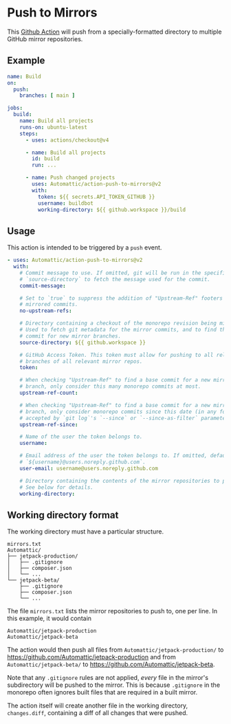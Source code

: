 # Push to Mirrors

This [Github Action](https://github.com/features/actions) will push from a specially-formatted
directory to multiple GitHub mirror repositories.

## Example

```yaml
name: Build
on:
  push:
    branches: [ main ]

jobs:
  build:
    name: Build all projects
    runs-on: ubuntu-latest
    steps:
      - uses: actions/checkout@v4

      - name: Build all projects
        id: build
        run: ...

      - name: Push changed projects
        uses: Automattic/action-push-to-mirrors@v2
        with:
          token: ${{ secrets.API_TOKEN_GITHUB }}
          username: buildbot
          working-directory: ${{ github.workspace }}/build
```

## Usage

This action is intended to be triggered by a `push` event.

```yaml
- uses: Automattic/action-push-to-mirrors@v2
  with:
    # Commit message to use. If omitted, git will be run in the specified
    # `source-directory` to fetch the message used for the commit.
    commit-message:

    # Set to `true` to suppress the addition of "Upstream-Ref" footers in the
    # mirrored commits.
    no-upstream-refs:

    # Directory containing a checkout of the monorepo revision being mirrored.
    # Used to fetch git metadata for the mirror commits, and to find the base
    # commit for new mirror branches.
    source-directory: ${{ github.workspace }}

    # GitHub Access Token. This token must allow for pushing to all relevant
    # branches of all relevant mirror repos.
    token:

    # When checking "Upstream-Ref" to find a base commit for a new mirror
    # branch, only consider this many monorepo commits at most.
    upstream-ref-count:

    # When checking "Upstream-Ref" to find a base commit for a new mirror
    # branch, only consider monorepo commits since this date (in any format
    # accepted by `git log`'s `--since` or `--since-as-filter` parameter).
    upstream-ref-since:

    # Name of the user the token belongs to.
    username:

    # Email address of the user the token belongs to. If omitted, defaults to
    # `${username}@users.noreply.github.com`.
    user-email: username@users.noreply.github.com

    # Directory containing the contents of the mirror repositories to push.
    # See below for details.
    working-directory:
```

## Working directory format

The working directory must have a particular structure.

```
mirrors.txt
Automattic/
├── jetpack-production/
│   ├── .gitignore
│   ├── composer.json
│   └── ...
└── jetpack-beta/
    ├── .gitignore
    ├── composer.json
    └── ...
```

The file `mirrors.txt` lists the mirror repositories to push to, one per line. In this example, it
would contain
```
Automattic/jetpack-production
Automattic/jetpack-beta
```
The action would then push all files from `Automattic/jetpack-production/` to https://github.com/Automattic/jetpack-production
and from `Automattic/jetpack-beta/` to https://github.com/Automattic/jetpack-beta.

Note that any `.gitignore` rules are not applied, _every_ file in the mirror's subdirectory will be
pushed to the mirror. This is because `.gitignore` in the monorepo often ignores built files that
are required in a built mirror.

The action itself will create another file in the working directory, `changes.diff`, containing
a diff of all changes that were pushed.
